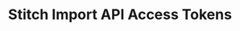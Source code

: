 ---
# -------------------------- #
#          PAGE INFO         #
# -------------------------- #

title: Stitch Import API Access Tokens
permalink: /developers/import-api/guides/import-api-access-tokens
redirect_from: /integrations/import-api/revoking-an-api-access-token

doc-type: "concept"

product-type: "import-api"
content-type: "guide"
content-id: "import-api-access-tokens"

layout: general
sidebar: on-page

icon: todo
order: 2

summary: "A valid API access token is required to use Stitch's Import API. Use this guide manage your Import API access tokens in the Stitch web app."
## This is used only on the /import-api/guides page.
description: "Manage your Stitch Import API access tokens."


# -------------------------- #
#         GUIDE INTRO        #
# -------------------------- #

intro: |
  {% include misc/data-files.html %}
  {% capture connect-notice %}
  **Note**: This guide is specific to Import API access tokens. For info about Stitch Connect API credentials, refer to the [Connect API documentation]({{ link.connect.guides.api-credentials | prepend: site.baseurl }}).
  {% endcapture %}

  {% include note.html type="single-line" content=connect-notice %}

  {{ page.summary }}


# -------------------------- #
#        GUIDE CONTENT       #
# -------------------------- #

sections:
  - title: "API access tokens and integrations"
    anchor: "access-tokens-integrations"
    content: |
      API access tokens are specific to the Import API integration they are created for. This means that data successfully pushed using a given API access token will only ever be loaded into the schema or dataset created for that integration.

      For example: You create an Import API integration named `Customer Records`, which has a corresponding destination schema named `customer_records`. Any [push requests]({{ link.import-api.api | prepend: site.baseurl | append: site.data.import-api.api.core-objects.push.anchor }}) made using the access token associated with the `Customer Records` integration will only affect the data in the `customer_records` schema.

      Each Import API integration is allowed a maximum of two active API access tokens at a time. This ensures that you can [rotate your API access tokens](#secure-your-api-access-tokens) when needed without interrupting replication.

  - title: "Generate a new API access token"
    anchor: "generate-import-api-access-token"
    content: |
      {% capture token-methods %}
      There are two ways to [TYPE] new Import API access tokens:

      1. [In the Stitch web app](#[TYPE]-token-stitch-web-app), or
      2. [Via the Connect API](#[TYPE]-token-via-the-connect-api). **Note**: This method requires access to Stitch Connect. Refer to the [Connect API documentation]({{ link.connect.api | prepend: site.baseurl | append: site.data.connect.api.access-api }}) for more info on getting access.
      {% endcapture %}

      {{ token-methods | replace:"[TYPE]","generate" }}

    subsections:
      - title: "In the Stitch web app"
        anchor: "generate-token-stitch-web-app"
        content: |
          {% include developers/import-api/obtaining-credentials.html type="generate-new-access-token" %}

      - title: "Via the Connect API"
        anchor: "generate-token-via-the-connect-api"
        content: |
          {% capture connect-guide %}
          Refer to the [Create and configure an Import API source with Stitch Connect guide]({{ link.connect.guides.create-import-api-source | prepend: site.baseurl | append: "#rotate-import-api-access-tokens" }}) to [TYPE] an Import API access token using the Connect API.
          {% endcapture %}

          {{ connect-guide | replace:"[TYPE]","generate" }}

  - title: "Secure your API access tokens"
    anchor: "secure-your-api-access-tokens"
    content: |
      Import API access tokens allow you to send data directly to Stitch. As they have write access to the integration they are generated for, your access tokens should always be kept private. Compromised or lost tokens may be [revoked](#revoke-import-api-access-token) as needed. 

    subsections:
      - title: "Rotate your API access tokens"
        anchor: "rotate-your-api-access-tokens"
        content: |
          If you need to revoke a token, we recommend first [creating a second token](#generate-import-api-access-token) and updating your application with it to prevent interruptions. **Note**: Any requests you attempt to send to Stitch during the time an invalid token is in use must be re-sent once valid a token is in place.

          After you've updated the token in your application, you can [revoke the old token](#revoke-import-api-access-token).

      - title: "Revoke an existing API access token"
        anchor: "revoke-import-api-access-token"
        content: |
          {{ token-methods | replace:"[TYPE]","revoke" }}
          
        sub-subsections:
          - title: "In the Stitch web app"
            anchor: "revoke-token-stitch-web-app"
            content: |
              {% include developers/import-api/obtaining-credentials.html type="revoke-access-token" %}

          - title: "Via the Connect API"
            anchor: "revoke-token-via-the-connect-api"
            content: |
              {{ connect-guide | replace:"[TYPE]","revoke" }}
---